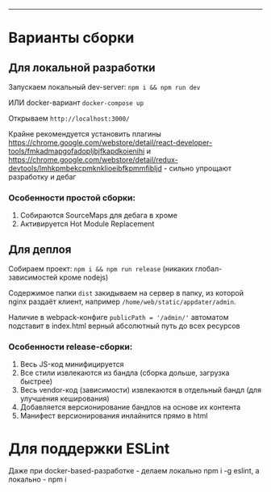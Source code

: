 ___

# Варианты сборки

## Для локальной разработки

Запускаем локальный dev-server: 
`npm i && npm run dev`

ИЛИ docker-вариант
`docker-compose up`

Открываем `http://localhost:3000/`

Крайне рекомендуется установить плагины 
https://chrome.google.com/webstore/detail/react-developer-tools/fmkadmapgofadopljbjfkapdkoienihi 
и https://chrome.google.com/webstore/detail/redux-devtools/lmhkpmbekcpmknklioeibfkpmmfibljd - 
сильно упрощают разработку и дебаг

### Особенности простой сборки:
1. Собираются SourceMaps для дебага в хроме
2. Активируется Hot Module Replacement


## Для деплоя

Собираем проект: `npm i && npm run release` (никаких глобал-зависимостей кроме nodejs)

Содержимое папки `dist` закидываем на сервер в папку, из которой nginx раздаёт клиент, например `/home/web/static/appdater/admin`.

Наличие в webpack-конфиге `publicPath = '/admin/'` автоматом подставит 
в index.html верный абсолютный путь до всех ресурсов

### Особенности release-сборки:
1. Весь JS-код минифицируется
2. Все стили извлекаются из бандла (сборка дольше, загрузка быстрее)
3. Весь vendor-код (зависимости) извлекаются в отдельный бандл (для улучшения кеширования)
4. Добавляется версионирование бандлов на основе их контента
5. Манифест версионирования инлайнится прямо в html

# Для поддержки ESLint
Даже при docker-based-разработке - делаем локально npm i -g eslint, а локально - npm i